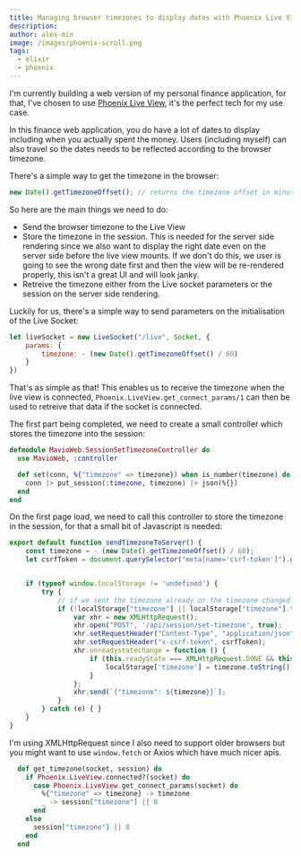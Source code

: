 ```yaml
---
title: Managing browser timezones to display dates with Phoenix Live View
description: 
author: alex-min
image: /images/phoenix-scroll.png
tags:
  - elixir
  - phoenix
---
```

I'm currently building a web version of my personal finance application, for that, I've chosen to use [Phoenix Live View](https://github.com/phoenixframework/phoenix_live_view), it's the perfect tech for my use case.

In this finance web application, you do have a lot of dates to display including when you actually spent the money. Users (including myself) can also travel so the dates needs to be reflected according to the browser timezone.

There's a simple way to get the timezone in the browser:

```javascript
new Date().getTimezoneOffset(); // returns the timezone offset in minutes
```

So here are the main things we need to do:
  - Send the browser timezone to the Live View
  - Store the timezone in the session. This is needed for the server side rendering since we also want to display the right date even on the server side before the live view mounts. If we don't do this, we user is going to see the wrong date first and then the view will be re-rendered properly, this isn't a great UI and will look janky.
  - Retreive the timezone either from the Live socket parameters or the session on the server side rendering. 


Luckily for us, there's a simple way to send parameters on the initialisation of the Live Socket:

```javascript
let liveSocket = new LiveSocket("/live", Socket, {
    params: {
        timezone: - (new Date().getTimezoneOffset() / 60)
    }
})
```

That's as simple as that! This enables us to receive the timezone when the live view is connected, ```Phoenix.LiveView.get_connect_params/1``` can then be used to retreive that data if the socket is connected.

The first part being completed, we need to create a small controller which stores the timezone into the session:

```elixir
defmodule MavioWeb.SessionSetTimezoneController do
  use MavioWeb, :controller

  def set(conn, %{"timezone" => timezone}) when is_number(timezone) do
    conn |> put_session(:timezone, timezone) |> json(%{})
  end
end
```

On the first page load, we need to call this controller to store the timezone in the session, for that a small bit of Javascript is needed:

```javascript
export default function sendTimezoneToServer() {
    const timezone = - (new Date().getTimezoneOffset() / 60);
    let csrfToken = document.querySelector("meta[name='csrf-token']").getAttribute("content")


    if (typeof window.localStorage != 'undefined') {
        try {
            // if we sent the timezone already or the timezone changed since last time we sent
            if (!localStorage["timezone"] || localStorage["timezone"].toString() != timezone.toString()) {
                var xhr = new XMLHttpRequest();
                xhr.open("POST", '/api/session/set-timezone', true);
                xhr.setRequestHeader("Content-Type", "application/json");
                xhr.setRequestHeader("x-csrf-token", csrfToken);
                xhr.onreadystatechange = function () {
                    if (this.readyState === XMLHttpRequest.DONE && this.status === 200) {
                        localStorage['timezone'] = timezone.toString();
                    }
                };
                xhr.send(`{"timezone": ${timezone}}`);
            }
        } catch (e) { }
    }
}
```

I'm using XMLHttpRequest since I also need to support older browsers but you might want to use ```window.fetch``` or Axios which have much nicer apis.


```elixir
  def get_timezone(socket, session) do
    if Phoenix.LiveView.connected?(socket) do
      case Phoenix.LiveView.get_connect_params(socket) do
        %{"timezone" => timezone} -> timezone
        _ -> session["timezone"] || 0
      end
    else
      session["timezone"] || 0
    end
  end
```



